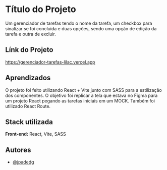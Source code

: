 # Título do Projeto

Um gerenciador de tarefas tendo o nome da tarefa, um checkbox para sinalizar se foi concluida e duas opções, sendo uma opção de edição da tarefa e outra de excluir.


## Línk do Projeto

https://gerenciador-tarefas-lilac.vercel.app

## Aprendizados

O projeto foi feito utilizando React + Vite junto com SASS para a estilização dos componentes. O objetivo foi replicar a tela que estava no Figma para um projeto React pegando as tarefas iniciais em um MOCK. Também foi utilizado React Route. 


## Stack utilizada

**Front-end:** React, Vite, SASS


## Autores

- [@jpadedg](https://www.github.com/jpadedg)

